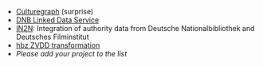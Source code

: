 * [Culturegraph](http://www.culturegraph.org/) (surprise)
* [DNB Linked Data Service](http://www.dnb.de/DE/Service/DigitaleDienste/LinkedData/linkeddata_node.html)
* [IN2N](http://in2n.de/): Integration of authority data from Deutsche Nationalbibliothek and Deutsches Filminstitut
* [hbz ZVDD transformation](http://datahub.io/dataset/hbz-zvdd)
* _Please add your project to the list_